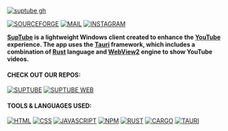 [![suptube gh](https://user-images.githubusercontent.com/79461263/224791355-15c93044-85e0-43c9-ab42-b5dee38eb537.png)](https://github.com/teamsuptube/SupTube)

[![SOURCEFORGE](https://img.shields.io/badge/SOURCEFORGE-%23FF6600.svg?style=for-the-badge&logo=sourceforge&logoColor=white)](https://sourceforge.net/p/suptube)
[![MAIL](https://img.shields.io/badge/MAIL-%23005FF9.svg?style=for-the-badge&logo=maildotru&logoColor=white)](mailto:teamsuptube@gmail.com)
[![INSTAGRAM](https://img.shields.io/badge/INSTAGRAM-%23E4405F.svg?style=for-the-badge&logo=instagram&logoColor=white)](https://www.instagram.com/suptubeapp)

**[SupTube](https://suptube.repl.co) is a lightweight Windows client created to enhance the [YouTube](https://www.youtube.com) experience. The app uses the [Tauri](https://tauri.app) framework, which includes a combination of [Rust](https://rust-lang.org) language and [WebView2](https://learn.microsoft.com/en-us/microsoft-edge/webview2) engine to show YouTube videos.**

#### CHECK OUT OUR REPOS:

[![SUPTUBE](https://img.shields.io/badge/APP-%23181717.svg?style=for-the-badge&logo=github&logoColor=white)](https://github.com/sandunwira/SupTube)
[![SUPTUBE WEB](https://img.shields.io/badge/WEBSITE-%23181717.svg?style=for-the-badge&logo=github&logoColor=white)](https://github.com/sandunwira/SupTube-Web)

#### TOOLS & LANGUAGES USED:

[![HTML](https://img.shields.io/badge/HTML-%23E34F26.svg?style=for-the-badge&logo=html5&logoColor=white)](https://en.wikipedia.org/wiki/HTML)
[![CSS](https://img.shields.io/badge/CSS-%231572B6.svg?style=for-the-badge&logo=css3&logoColor=white)](https://en.wikipedia.org/wiki/CSS)
[![JAVASCRIPT](https://img.shields.io/badge/JAVASCRIPT-%23F7DF1E.svg?style=for-the-badge&logo=javascript&logoColor=black)](https://en.wikipedia.org/wiki/JavaScript)
[![NPM](https://img.shields.io/badge/NPM-%23CB3837.svg?style=for-the-badge&logo=npm&logoColor=white)](https://www.npmjs.com)
[![RUST](https://img.shields.io/badge/RUST-%23000000.svg?style=for-the-badge&logo=rust&logoColor=white)](https://rust-lang.org)
[![CARGO](https://img.shields.io/badge/CARGO-%23E6AB37.svg?style=for-the-badge&logo=cargo&logoColor=white)](https://doc.rust-lang.org/cargo)
[![TAURI](https://img.shields.io/badge/TAURI-%23FFC131.svg?style=for-the-badge&logo=tauri&logoColor=black)](https://tauri.app)
